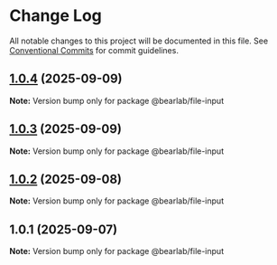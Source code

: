 # Change Log

All notable changes to this project will be documented in this file.
See [Conventional Commits](https://conventionalcommits.org) for commit guidelines.

## [1.0.4](https://github.com/hasanbala/ui-components/compare/@bearlab/file-input@1.0.3...@bearlab/file-input@1.0.4) (2025-09-09)

**Note:** Version bump only for package @bearlab/file-input





## [1.0.3](https://github.com/hasanbala/ui-components/compare/@bearlab/file-input@1.0.2...@bearlab/file-input@1.0.3) (2025-09-09)

**Note:** Version bump only for package @bearlab/file-input





## [1.0.2](https://github.com/hasanbala/ui-components/compare/@bearlab/file-input@1.0.1...@bearlab/file-input@1.0.2) (2025-09-08)

**Note:** Version bump only for package @bearlab/file-input





## 1.0.1 (2025-09-07)

**Note:** Version bump only for package @bearlab/file-input
